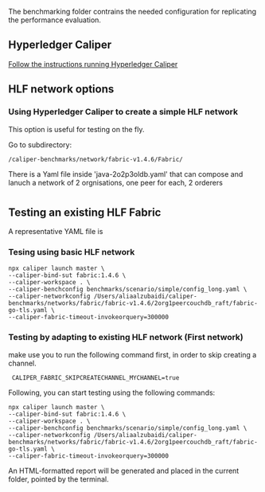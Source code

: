 
The benchmarking folder contrains the needed configuration for replicating the performance evaluation.

##  Hyperledger Caliper

[Follow the instructions running Hyperledger Caliper](https://hyperledger.github.io/caliper/)

## HLF network options

### Using Hyperledger Caliper to create a simple HLF network 
This option is useful for testing on the fly. 

Go to subdirectory:

    /caliper-benchmarks/network/fabric-v1.4.6/Fabric/

There is a Yaml file inside 'java-2o2p3oldb.yaml' that can compose and lanuch a network of 2 orgnisations, one peer for each, 2 orderers
#
## Testing an existing HLF Fabric
A representative YAML file is 



### Tesing using basic HLF network


    npx caliper launch master \
    --caliper-bind-sut fabric:1.4.6 \
    --caliper-workspace . \
    --caliper-benchconfig benchmarks/scenario/simple/config_long.yaml \
    --caliper-networkconfig /Users/aliaalzubaidi/caliper-benchmarks/networks/fabric/fabric-v1.4.6/2org1peercouchdb_raft/fabric-go-tls.yaml \ 
    --caliper-fabric-timeout-invokeorquery=300000


### Testing by adapting to existing HLF network (First network)

make use you to run the following command first, in order to skip creating a channel.

     CALIPER_FABRIC_SKIPCREATECHANNEL_MYCHANNEL=true

Following, you can start testing using the following commands:

    npx caliper launch master \
    --caliper-bind-sut fabric:1.4.6 \
    --caliper-workspace . \
    --caliper-benchconfig benchmarks/scenario/simple/config_long.yaml \
    --caliper-networkconfig /Users/aliaalzubaidi/caliper-benchmarks/networks/fabric/fabric-v1.4.6/2org1peercouchdb_raft/fabric-go-tls.yaml \ 
    --caliper-fabric-timeout-invokeorquery=300000

An HTML-formatted report will be generated and placed in the current folder, pointed by the terminal.